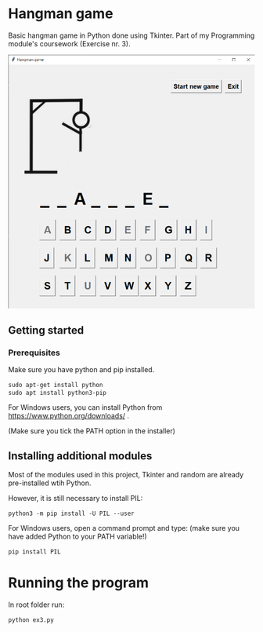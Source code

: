 # Hangman game 
Basic hangman game in Python done using Tkinter. Part of my Programming module's coursework (Exercise nr. 3).

![](https://github.com/aerowei/Programming_coursework/blob/master/python_JHIfOL6TVd.png)

## Getting started

### Prerequisites 

Make sure you have python and pip installed.

```
sudo apt-get install python
sudo apt install python3-pip
```
For Windows users, you can install Python from https://www.python.org/downloads/ .

(Make sure you tick the PATH option in the installer)

## Installing additional modules

Most of the modules used in this project, Tkinter and random are already pre-installed wtih Python. 

However, it is still necessary to install PIL: 

```
python3 -m pip install -U PIL --user
```

For Windows users, open a command prompt and type: (make sure you have added Python to your PATH variable!)

```
pip install PIL
```

# Running the program

In root folder run:

```
python ex3.py
```
